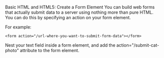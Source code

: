 Basic HTML and HTML5: Create a Form Element
You can build web forms that actually submit data to a server using nothing more than pure HTML. You can do this by specifying an action on your form element.

For example:
```
<form action="/url-where-you-want-to-submit-form-data"></form>
```

Nest your text field inside a form element, and add the action="/submit-cat-photo" attribute to the form element.

```

```